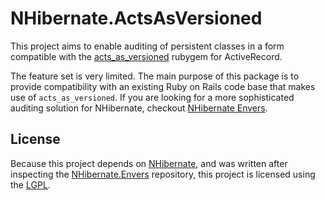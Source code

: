 # NHibernate.ActsAsVersioned

This project aims to enable auditing of persistent classes in a form compatible with
the [acts_as_versioned](https://github.com/technoweenie/acts_as_versioned) rubygem for ActiveRecord.

The feature set is very limited. The main purpose of this package is to provide compatibility
with an existing Ruby on Rails code base that makes use of `acts_as_versioned`. If you are 
looking for a more sophisticated auditing solution for NHibernate, checkout 
[NHibernate Envers](https://github.com/nhibernate/nhibernate-envers).

## License

Because this project depends on [NHibernate](https://github.com/nhibernate/nhibernate-core), and was
written after inspecting the [NHibernate.Envers](https://github.com/nhibernate/nhibernate-envers) 
repository, this project is licensed using the [LGPL](LICENSE.txt).
